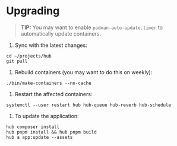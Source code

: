 # Upgrading

> **TIP:** You may want to enable `podman-auto-update.timer` to automatically update containers.

1. Sync with the latest changes:

```fish
cd ~/projects/hub
git pull
```

1. Rebuild containers (you may want to do this on weekly):

```fish
./bin/make-containers --no-cache
```

1. Restart the affected containers:

```fish
systemctl --user restart hub hub-queue hub-reverb hub-schedule
```

1. To update the application:

```fish
hub composer install
hub pnpm install && hub pnpm build
hub a app:update --assets
```
